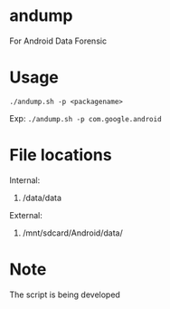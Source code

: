 # andump
For Android Data Forensic

# Usage

```./andump.sh -p <packagename>```

Exp: ```./andump.sh -p com.google.android```

# File locations
Internal: 
1. /data/data

External:
1. /mnt/sdcard/Android/data/

# Note
The script is being developed
